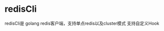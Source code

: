 # redisCli

redisCli是 golang redis客户端，支持单点redis以及cluster模式
                             支持自定义Hook
                             
 
 
 
